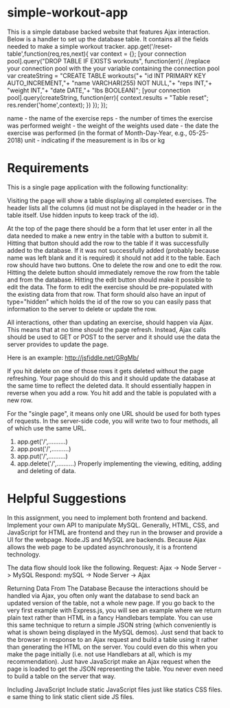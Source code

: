 # simple-workout-app

This is a simple database backed website that features Ajax interaction. 
Below is a handler to set up the database table. It contains all the fields needed to make a simple workout tracker.
app.get('/reset-table',function(req,res,next){
  var context = {};
  [your connection pool].query("DROP TABLE IF EXISTS workouts", function(err){ //replace your connection pool with the your variable containing the connection pool
    var createString = "CREATE TABLE workouts("+
    "id INT PRIMARY KEY AUTO_INCREMENT,"+
    "name VARCHAR(255) NOT NULL,"+
    "reps INT,"+
    "weight INT,"+
    "date DATE,"+
    "lbs BOOLEAN)";
    [your connection pool].query(createString, function(err){
      context.results = "Table reset";
      res.render('home',context);
    })
  });
});

name - the name of the exercise
reps - the number of times the exercise was performed
weight - the weight of the weights used
date - the date the exercise was performed (in the format of Month-Day-Year, e.g., 05-25-2018)
unit -  indicating if the measurement is in lbs or kg

# Requirements
This is a single page application with the following functionality:

Visiting the page will show a table displaying all completed exercises. 
The header lists all the columns (id must not be displayed in the header or in the table itself. Use hidden inputs to keep track of the id).

At the top of the page there should be a form that let user enter in all the data needed to make a new entry in the table with a button to submit it. 
Hitting that button should add the row to the table if it was successfully added to the database. If it was not successfully added (probably because name was left blank and it is required) it should not add it to the table.
Each row should have two buttons. One to delete the row and one to edit the row. 
Hitting the delete button should immediately remove the row from the table and from the database.
Hitting the edit button should make it possible to edit the data. The form to edit the exercise should be pre-populated with the existing data from that row.
That form should also have an input of type="hidden" which holds the id of the row so you can easily pass that information to the server to delete or update the row.

All interactions, other than updating an exercise, should happen via Ajax. 
This means that at no time should the page refresh. Instead, Ajax calls should be used to GET or POST to the server and it should use the data the server provides to update the page. 

Here is an example: http://jsfiddle.net/GRgMb/

If you hit delete on one of those rows it gets deleted without the page refreshing. 
Your page should do this and it should update the database at the same time to reflect the deleted data. 
It should essentially happen in reverse when you add a row. You hit add and the table is populated with a new row.

For the "single page", it means only one URL should be used for both types of requests. 
In the server-side code, you will write two to four methods, all of which use the same URL. 
1) app.get('/',..........)
2) app.post('/',..........)
3) app.put('/',..........)
4) app.delete('/',..........)
Properly implementing the viewing, editing, adding and deleting of data.


# Helpful Suggestions
In this assignment, you need to implement both frontend and backend. Implement your own API to manipulate MySQL. 
Generally, HTML, CSS, and JavaScript for HTML are frontend and they run in the browser and provide a UI for the webpage. 
Node.JS and MySQL are backends. Because Ajax allows the web page to be updated asynchronously, it is a frontend technology.

The data flow should look like the following.
Request: Ajax -> Node Server -> MySQL
Respond: mySQL -> Node Server -> Ajax
 
Returning Data From The Database
Because the interactions should be handled via Ajax, you often only want the database to send back an updated version of the table, not a whole new page. 
If you go back to the very first example with Express.js, you will see an example where we return plain text rather than HTML in a fancy Handlebars template. You can use this same technique to return a simple JSON string (which conveniently is what is shown being displayed in the MySQL demos). Just send that back to the browser in response to an Ajax request and build a table using it rather than generating the HTML on the server.
You could even do this when you make the page initially (i.e. not use Handlebars at all, which is my recommendation). Just have JavaScript make an Ajax request when the page is loaded to get the JSON representing the table. You never even need to build a table on the server that way.

Including JavaScript
Include static JavaScript files just like statics CSS files. e same thing to link static client side JS files.
